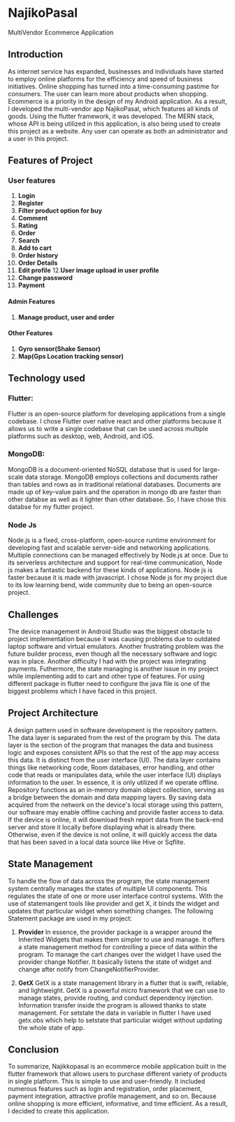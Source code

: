 # NajikoPasal 

MultiVendor Ecommerce Application

## **Introduction**

As internet service has expanded, businesses and individuals have started to employ online platforms for the efficiency and speed of business initiatives. Online shopping has turned into a time-consuming pastime for consumers. The user can learn more about products when shopping. Ecommerce is a priority in the design of my Android application. As a result, I developed the multi-vendor app NajikoPasal, which features all kinds of goods. Using the flutter framework, it was developed. The MERN stack, whose API is being utilized in this application, is also being used to create this project as a website. Any user can operate as both an administrator and a user in this project.

## Features of Project

### User features
1.	**Login**
2.	**Register**
3.	**Filter product option for buy**
4.	**Comment**
5.	**Rating**
6.	**Order**
7.	**Search**
8.	**Add to cart**
9.	**Order history**
10.	**Order Details**
11.	**Edit profile**
12.**User image upload in user profile**
13.	**Change password**
14.	**Payment**

#### Admin Features
1.	**Manage product, user and order**

#### Other Features
1.	**Gyro sensor(Shake Sensor)**
2.	**Map(Gps Location tracking sensor)**
##
## Technology used

### Flutter:
Flutter is an open-source platform for developing applications from a single codebase. I chose Flutter over native react and other platforms because it allows us to write a single codebase that can be used across multiple platforms such as desktop, web, Android, and iOS.


### MongoDB:
MongoDB is a document-oriented NoSQL database that is used for large-scale data storage. MongoDB employs collections and documents rather than tables and rows as in traditional relational databases. Documents are made up of key-value pairs and the operation in mongo db are faster than other databse as well as it lighter than other database. So, I have chose this databse for my flutter project.

### Node Js
Node.js is a fixed, cross-platform, open-source runtime environment for developing fast and scalable server-side and networking applications. Multiple connections can be managed effectively by Node.js at once. Due to its serverless architecture and support for real-time communication, Node js makes a fantastic backend for these kinds of applications. Node js is faster because it is made with javascript. I chose Node js for my project due to its low learning bend, wide community due to being an open-source project.

## Challenges
The device management in Android Studio was the biggest obstacle to project implementation because it was causing problems due to outdated laptop software and virtual emulators. Another frustrating problem was the future builder process, even though all the necessary software and logic was in place. Another difficulty I had with the project was integrating payments. Futhermore, the state managing is another issue in my project while implementing add to cart and other type of features. For using different package in flutter need to configure the java file is one of the biggest problems which I have faced in this project.


## Project Architecture
A design pattern used in software development is the repository pattern. The data layer is separated from the rest of the program by this. The data layer is the section of the program that manages the data and business logic and exposes consistent APIs so that the rest of the app may access this data. It is distinct from the user interface (UI). The data layer contains things like networking code, Room databases, error handling, and other code that reads or manipulates data, while the user interface (UI) displays information to the user. In essence, it is only utilized if we operate offline. Repository functions as an in-memory domain object collection, serving as a bridge between the domain and data mapping layers. By saving data acquired from the network on the device's local storage using this pattern, our software may enable offline caching and provide faster access to data. If the device is online, it will download fresh report data from the back-end server and store it locally before displaying what is already there. Otherwise, even if the device is not online, it will quickly access the data that has been saved in a local data source like Hive or Sqflite.

## State Management
To handle the flow of data across the program, the state management system centrally manages the states of multiple UI components. This regulates the state of one or more user interface control systems. With the use of statemangent tools like provider and get X, it binds the widget and updates that particular widget when something changes. The following Statement package are used in my project:

1.	**Provider**
In essence, the provider package is a wrapper around the Inherited Widgets that makes them simpler to use and manage. It offers a state management method for controlling a piece of data within the program. To manage the cart changes over the widget I have used the provider change Notifier. It basically listens the state of widget and change after notify from ChangeNotifierProvider.

2.	**GetX**
GetX is a state management library in a flutter that is swift, reliable, and lightweight.
GetX is a powerful micro framework that we can use to manage states, provide routing, and conduct dependency injection. Information transfer inside the program is allowed thanks to state management. For setstate the  data in variable in flutter I have used getx.obs which help to setstate that particular widget without updating the whole state of app.

## Conclusion
To summarize, Najikkopasal is an ecommerce mobile application built in the flutter framework that allows users to purchase different variety of products in single platform. This is simple to use and user-friendly. It included numerous features such as login and registration, order placement, payment integration, attractive profile management, and so on. Because online shopping is more efficient, informative, and time efficient. As a result, I decided to create this application.
